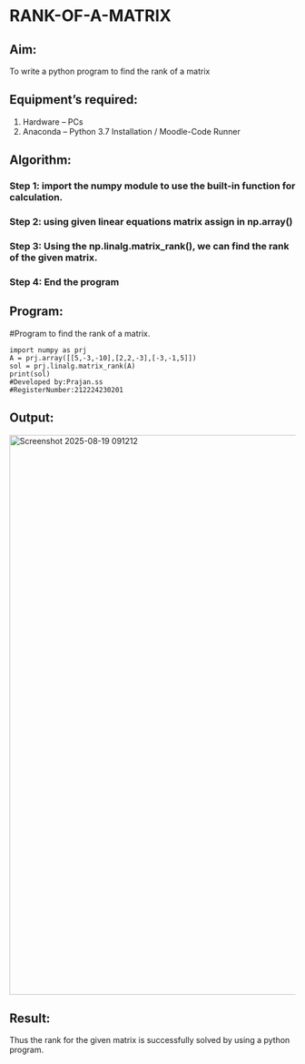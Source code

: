 # RANK-OF-A-MATRIX
## Aim:
To write a python program to find the rank of a matrix
## Equipment’s required:
1. 	Hardware – PCs
2. 	Anaconda – Python 3.7 Installation / Moodle-Code Runner
## Algorithm:
### Step 1: import the numpy module to use the built-in function for calculation.
### Step 2: using given linear equations matrix assign in np.array()
### Step 3: Using the np.linalg.matrix_rank(), we can find the rank of the given matrix.
### Step 4: End the program
## Program:
#Program to find the rank of a matrix.
```
import numpy as prj
A = prj.array([[5,-3,-10],[2,2,-3],[-3,-1,5]])
sol = prj.linalg.matrix_rank(A)
print(sol)
#Developed by:Prajan.ss
#RegisterNumber:212224230201
```
## Output:
<img width="1337" height="984" alt="Screenshot 2025-08-19 091212" src="https://github.com/user-attachments/assets/e259f349-6d35-493b-906b-dbf1a57edc35" />

## Result:
Thus the rank for the given matrix is successfully solved by  using a python program.

